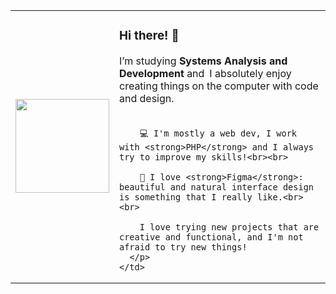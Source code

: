 <table>
  <tr>
    <td>
      <img src="https://imgur.com/ONIMh0D.png" width="150px" />
    </td>
    <td>
      <h3>Hi there! 👋</h3>
      <p>
        I’m studying <strong>Systems Analysis and Development</strong> and I absolutely enjoy creating things on the computer with code and design.<br><br>

        💻 I'm mostly a web dev, I work with <strong>PHP</strong> and I always try to improve my skills!<br><br>

        🎨 I love <strong>Figma</strong>: beautiful and natural interface design is something that I really like.<br><br>

        I love trying new projects that are creative and functional, and I'm not afraid to try new things!
      </p>
    </td>
  </tr>
</table>
